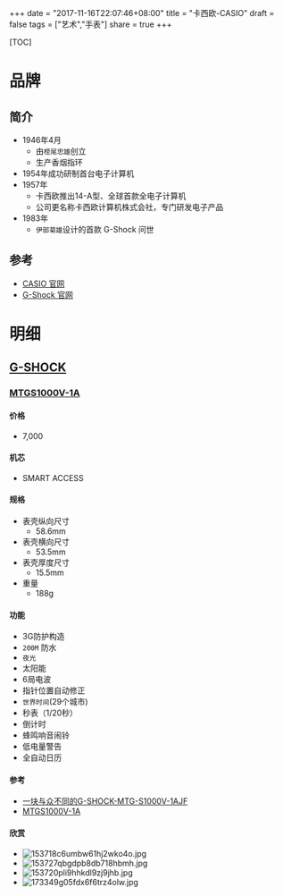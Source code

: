 +++
date = "2017-11-16T22:07:46+08:00"
title = "卡西欧-CASIO"
draft = false
tags = ["艺术","手表"]
share = true
+++


[TOC]

# 品牌
## 简介
- 1946年4月
	- 由`㭴尾忠雄`创立
	- 生产香烟指环
- 1954年成功研制首台电子计算机
- 1957年
	- 卡西欧推出14-A型、全球首款全电子计算机
	- 公司更名称卡西欧计算机株式会社，专门研发电子产品
- 1983年
	- `伊部菊雄`设计的首款 G-Shock 问世

## 参考
- [CASIO 官网](http://www.casio-intl.com/asia/en/)
- [G-Shock 官网](http://www.gshock.com/)

# 明细
## [G-SHOCK](http://www.gshock.com/)
### [MTGS1000V-1A](http://www.casio.com.cn/wat/g-shock/MTG-S1000V-1A/index.html)
#### 价格
- 7,000

#### 机芯
- SMART ACCESS

#### 规格
- 表壳纵向尺寸
	- 58.6mm
- 表壳横向尺寸
	- 53.5mm
- 表壳厚度尺寸
	- 15.5mm
- 重量
	- 188g

#### 功能
- 3G防护构造
- `200M` 防水
- `夜光`
- 太阳能
- 6局电波
- 指针位置自动修正
- `世界时间`(29个城市)
- 秒表（1/20秒）
- 倒计时
- 蜂鸣响音闹铃
- 低电量警告
- 全自动日历

#### 参考
- [一块与众不同的G-SHOCK-MTG-S1000V-1AJF](http://www.casio-intl.com/hk/zh/wat/g_shock/)
- [MTGS1000V-1A](http://www.gshock.com/watches/mt-g/mtgs1000v-1a)

#### 欣赏
- ![153718c6umbw61hj2wko4o.jpg](http://otzm88f21.bkt.clouddn.com/0bb263b3-1f5d-464d-8505-1e21760ed6d1.jpg)
- ![153727qbgdpb8db718hbmh.jpg](http://otzm88f21.bkt.clouddn.com/c97d0093-4c9f-47c1-811d-9a4c2cb44b9c.jpg)
- ![153720pli9hhkdl9zj9jhb.jpg](http://otzm88f21.bkt.clouddn.com/52bc823f-5066-4636-8865-430bdae900e6.jpg)
- ![173349g05fdx6f6trz4olw.jpg](http://otzm88f21.bkt.clouddn.com/b661560d-a125-4c9e-8d6b-d2f029410eda.jpg)
